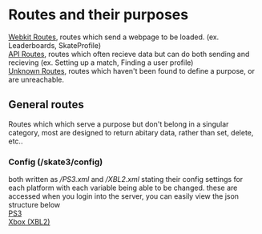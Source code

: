 # **Routes and their purposes**

[Webkit Routes](./routes/webkit-routes.md), routes which send a webpage to be loaded. (ex. Leaderboards, SkateProfile)<br>
[API Routes](./routes/api-routes.md), routes which often recieve data but can do both sending and recieving (ex. Setting up a match, Finding a user profile)<br>
[Unknown Routes](./routes/unknown-routes.md), routes which haven't been found to define a purpose, or are unreachable.

## General routes
Routes which which serve a purpose but don't belong in a singular category, most are designed to return abitary data, rather than set, delete, etc..

### Config (/skate3/config)
both written as <i>/PS3.xml</i> and <i>/XBL2.xml</i> stating their config settings for each platform with each variable being able to be changed.
these are accessed when you login into the server, you can easily view the json structure below
<br>[PS3](http://downloads.skate.online.ea.com/skate3/config/PS3.xml)<br>[Xbox (XBL2)](http://downloads.skate.online.ea.com/skate3/config/XBL2.xml)
